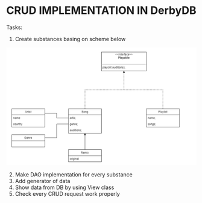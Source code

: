# CRUD IMPLEMENTATION IN DerbyDB

Tasks:
1. Create substances basing on scheme below

![schema](/img.png)

2. Make DAO implementation for every substance
3. Add generator of data
4. Show data from DB by using View class
5. Check every CRUD request work properly